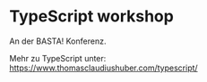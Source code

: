 # TypeScript workshop

An der BASTA! Konferenz.

Mehr zu TypeScript unter:
https://www.thomasclaudiushuber.com/typescript/
